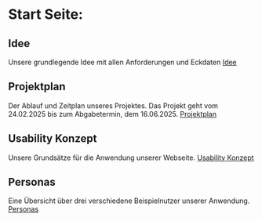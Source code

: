 # Start Seite:

## Idee
Unsere grundlegende Idee mit allen Anforderungen und Eckdaten
[Idee](Idea.md)

## Projektplan
Der Ablauf und Zeitplan unseres Projektes. 
Das Projekt geht vom 24.02.2025 bis zum Abgabetermin, dem 16.06.2025.
[Projektplan](projektplan.md)

## Usability Konzept
Unsere Grundsätze für die Anwendung unserer Webseite.
[Usability Konzept](usability-konzept.md)

## Personas
Eine Übersicht über drei verschiedene Beispielnutzer unserer Anwendung.
[Personas](Personas.md)